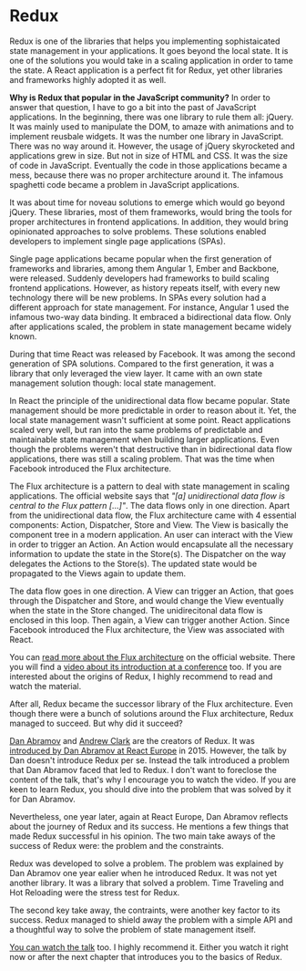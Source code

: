 # Redux

Redux is one of the libraries that helps you implementing sophistaicated state management in your applications. It goes beyond the local state. It is one of the solutions you would take in a scaling application in order to tame the state. A React application is a perfect fit for Redux, yet other libraries and frameworks highly adopted it as well.

**Why is Redux that popular in the JavaScript community?** In order to answer that question, I have to go a bit into the past of JavaScript applications. In the beginning, there was one library to rule them all: jQuery. It was mainly used to manipulate the DOM, to amaze with animations and to implement reusbale widgets. It was the number one library in JavaScript. There was no way around it. However, the usage of jQuery skyrocketed and applications grew in size. But not in size of HTML and CSS. It was the size of code in JavaScript. Eventually the code in those applications became a mess, because there was no proper architecture around it. The infamous spaghetti code became a problem in JavaScript applications.

It was about time for noveau solutions to emerge which would go beyond jQuery. These libraries, most of them frameworks, would bring the tools for proper architectures in frontend applications. In addition, they would bring opinionated approaches to solve problems. These solutions enabled developers to implement single page applications (SPAs).

Single page applications became popular when the first generation of frameworks and libraries, among them Angular 1, Ember and Backbone, were released. Suddenly developers had frameworks to build scaling frontend applications. However, as history repeats itself, with every new technology there will be new problems. In SPAs every solution had a different approach for state management. For instance, Angular 1 used the infamous two-way data binding. It embraced a bidirectional data flow. Only after applications scaled, the problem in state management became widely known.

During that time React was released by Facebook. It was among the second generation of SPA solutions. Compared to the first generation, it was a library that only leveraged the view layer. It came with an own state management solution though: local state management.

In React the principle of the unidirectional data flow became popular. State management should be more predictable in order to reason about it. Yet, the local state management wasn't sufficient at some point. React applications scaled very well, but ran into the same problems of predictable and maintainable state management when building larger applications. Even though the problems weren't that destructive than in bidirectional data flow applications, there was still a scaling problem. That was the time when Facebook introduced the Flux architecture.

The Flux architecture is a pattern to deal with state management in scaling applications. The official website says that *"[a] unidirectional data flow is central to the Flux pattern [...]"*. The data flows only in one direction. Apart from the unidirectional data flow, the Flux architecture came with 4 essential components: Action, Dispatcher, Store and View. The View is basically the component tree in a modern application. An user can interact with the View in order to trigger an Action. An Action would encapsulate all the necessary information to update the state in the Store(s). The Dispatcher on the way delegates the Actions to the Store(s). The updated state would be propagated to the Views again to update them.

The data flow goes in one direction. A View can trigger an Action, that goes through the Dispatcher and Store, and would change the View eventually when the state in the Store changed. The unidirecitonal data flow is enclosed in this loop. Then again, a View can trigger another Action. Since Facebook introduced the Flux architecture, the View was associated with React.

You can [read more about the Flux architecture](https://facebook.github.io/flux/) on the official website. There you will find a [video about its introduction at a conference](https://youtu.be/nYkdrAPrdcw?list=PLb0IAmt7-GS188xDYE-u1ShQmFFGbrk0v) too. If you are interested about the origins of Redux, I highly recommend to read and watch the material.

After all, Redux became the successor library of the Flux architecture. Even though there were a bunch of solutions around the Flux architecture, Redux managed to succeed. But why did it succeed?

[Dan Abramov](https://twitter.com/dan_abramov) and [Andrew Clark](https://twitter.com/acdlite) are the creators of Redux. It was [introduced by Dan Abramov at React Europe](https://www.youtube.com/watch?v=xsSnOQynTHs) in 2015. However, the talk by Dan doesn't introduce Redux per se. Instead the talk introduced a problem that Dan Abramov faced that led to Redux. I don't want to foreclose the content of the talk, that's why I encourage you to watch the video. If you are keen to learn Redux, you should dive into the problem that was solved by it for Dan Abramov.

Nevertheless, one year later, again at React Europe, Dan Abramov reflects about the journey of Redux and its success. He mentions a few things that made Redux successful in his opinion. The two main take aways of the success of Redux were: the problem and the constraints.

Redux was developed to solve a problem. The problem was explained by Dan Abramov one year ealier when he introduced Redux. It was not yet another library. It was a library that solved a problem. Time Traveling and Hot Reloading were the stress test for Redux.

The second key take away, the contraints, were another key factor to its success. Redux managed to shield away the problem with a simple API and a thoughtful way to solve the problem of state management itself.

[You can watch the talk](https://www.youtube.com/watch?v=uvAXVMwHJXU) too. I highly recommend it. Either you watch it right now or after the next chapter that introduces you to the basics of Redux.